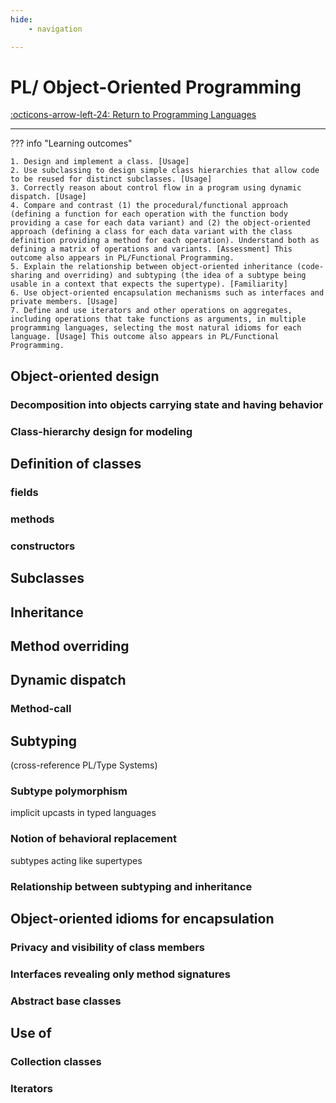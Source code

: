 ```yaml
---
hide:
    - navigation

---
```

# PL/ Object-Oriented Programming

[:octicons-arrow-left-24: Return to Programming Languages](/Knowledge-Notebook/Programming-Languages/)

---

??? info "Learning outcomes"

    1. Design and implement a class. [Usage]
    2. Use subclassing to design simple class hierarchies that allow code to be reused for distinct subclasses. [Usage]
    3. Correctly reason about control flow in a program using dynamic dispatch. [Usage]
    4. Compare and contrast (1) the procedural/functional approach (defining a function for each operation with the function body providing a case for each data variant) and (2) the object-oriented approach (defining a class for each data variant with the class definition providing a method for each operation). Understand both as defining a matrix of operations and variants. [Assessment] This outcome also appears in PL/Functional Programming.
    5. Explain the relationship between object-oriented inheritance (code-sharing and overriding) and subtyping (the idea of a subtype being usable in a context that expects the supertype). [Familiarity]
    6. Use object-oriented encapsulation mechanisms such as interfaces and private members. [Usage]
    7. Define and use iterators and other operations on aggregates, including operations that take functions as arguments, in multiple programming languages, selecting the most natural idioms for each language. [Usage] This outcome also appears in PL/Functional Programming.

## Object-oriented design

### Decomposition into objects carrying state and having behavior

### Class-hierarchy design for modeling

## Definition of classes

### fields

### methods

### constructors

## Subclasses

## Inheritance

## Method overriding

## Dynamic dispatch

### Method-call

## Subtyping 

(cross-reference PL/Type Systems)

### Subtype polymorphism

implicit upcasts in typed languages

### Notion of behavioral replacement

subtypes acting like supertypes

### Relationship between subtyping and inheritance

## Object-oriented idioms for encapsulation

### Privacy and visibility of class members

### Interfaces revealing only method signatures

### Abstract base classes

## Use of

### Collection classes

### Iterators
